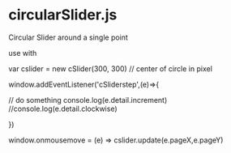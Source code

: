 # circularSlider.js
Circular Slider around a single point

use with 


var cslider = new cSlider(300, 300) //  center of circle in pixel

window.addEventListener('cSliderstep',(e)=>{
  
  // do something
  console.log(e.detail.increment)
  //console.log(e.detail.clockwise)
  
})

window.onmousemove = (e) => cslider.update(e.pageX,e.pageY)



